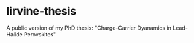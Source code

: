 # lirvine-thesis
A public version of my PhD thesis: "Charge-Carrier Dyanamics in Lead-Halide Perovskites"
